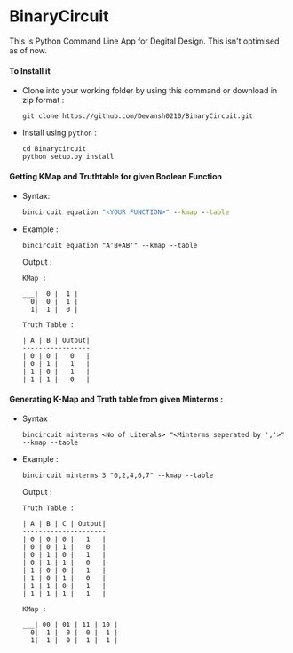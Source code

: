 # BinaryCircuit
This is Python Command Line App for Degital Design.
This isn't optimised as of now.

#### To Install it 
* Clone into your working folder by using this command or download in zip format :

  ```
  git clone https://github.com/Devansh0210/BinaryCircuit.git
  ```
* Install using `python` :

  ```
  cd Binarycircuit
  python setup.py install
  ```
  
#### Getting KMap and Truthtable for given Boolean Function
* Syntax:

  ```cmd
  bincircuit equation "<YOUR FUNCTION>" --kmap --table
  ```
  
* Example :
  ```
  bincircuit equation "A'B+AB'" --kmap --table
  ```
  Output :
  ```
  KMap : 

  ___|  0 |  1 |
    0|  0 |  1 |
    1|  1 |  0 |

  Truth Table :

  | A | B | Output|
  -----------------
  | 0 | 0 |   0   |
  | 0 | 1 |   1   |
  | 1 | 0 |   1   |
  | 1 | 1 |   0   |
  ```
  
#### Generating K-Map and Truth table from given Minterms :

* Syntax :
  ```
  bincircuit minterms <No of Literals> "<Minterms seperated by ','>" --kmap --table
  ```
* Example :
  ```
  bincircuit minterms 3 "0,2,4,6,7" --kmap --table
  ```
  
  Output :
  ```
  Truth Table :

  | A | B | C | Output|
  ---------------------
  | 0 | 0 | 0 |   1   |
  | 0 | 0 | 1 |   0   |
  | 0 | 1 | 0 |   1   |
  | 0 | 1 | 1 |   0   |
  | 1 | 0 | 0 |   1   |
  | 1 | 0 | 1 |   0   |
  | 1 | 1 | 0 |   1   |
  | 1 | 1 | 1 |   1   |

  KMap :

  ___| 00 | 01 | 11 | 10 |
    0|  1 |  0 |  0 |  1 |
    1|  1 |  0 |  1 |  1 |
  ```
  
